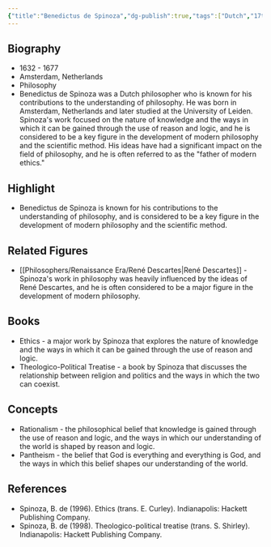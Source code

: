 ```yaml
---
{"title":"Benedictus de Spinoza","dg-publish":true,"tags":["Dutch","17th century","figures","renaissance-era"],"born-date":1632,"keywords":"Benedictus de Spinoza, philosophy, Netherlands","aliases":"Dutch philosopher","permalink":"/philosophers/renaissance-era/benedictus-spinoza/","dgPassFrontmatter":true}
---
```


## Biography

-   1632 - 1677
-   Amsterdam, Netherlands
-   Philosophy
-   Benedictus de Spinoza was a Dutch philosopher who is known for his contributions to the understanding of philosophy. He was born in Amsterdam, Netherlands and later studied at the University of Leiden. Spinoza's work focused on the nature of knowledge and the ways in which it can be gained through the use of reason and logic, and he is considered to be a key figure in the development of modern philosophy and the scientific method. His ideas have had a significant impact on the field of philosophy, and he is often referred to as the "father of modern ethics."

## Highlight

-   Benedictus de Spinoza is known for his contributions to the understanding of philosophy, and is considered to be a key figure in the development of modern philosophy and the scientific method.

## Related Figures

-   [[Philosophers/Renaissance Era/René Descartes\|René Descartes]] - Spinoza's work in philosophy was heavily influenced by the ideas of René Descartes, and he is often considered to be a major figure in the development of modern philosophy.

## Books

-   Ethics - a major work by Spinoza that explores the nature of knowledge and the ways in which it can be gained through the use of reason and logic.
-   Theologico-Political Treatise - a book by Spinoza that discusses the relationship between religion and politics and the ways in which the two can coexist.

## Concepts

-   Rationalism - the philosophical belief that knowledge is gained through the use of reason and logic, and the ways in which our understanding of the world is shaped by reason and logic.
-   Pantheism - the belief that God is everything and everything is God, and the ways in which this belief shapes our understanding of the world.

## References

-   Spinoza, B. de (1996). Ethics (trans. E. Curley). Indianapolis: Hackett Publishing Company.
-   Spinoza, B. de (1998). Theologico-political treatise (trans. S. Shirley). Indianapolis: Hackett Publishing Company.